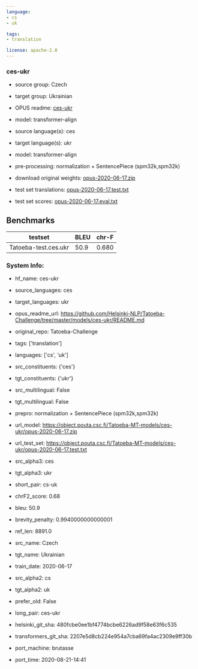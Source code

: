 ```yaml
---
language: 
- cs
- uk

tags:
- translation

license: apache-2.0
---
```


### ces-ukr

* source group: Czech 
* target group: Ukrainian 
*  OPUS readme: [ces-ukr](https://github.com/Helsinki-NLP/Tatoeba-Challenge/tree/master/models/ces-ukr/README.md)

*  model: transformer-align
* source language(s): ces
* target language(s): ukr
* model: transformer-align
* pre-processing: normalization + SentencePiece (spm32k,spm32k)
* download original weights: [opus-2020-06-17.zip](https://object.pouta.csc.fi/Tatoeba-MT-models/ces-ukr/opus-2020-06-17.zip)
* test set translations: [opus-2020-06-17.test.txt](https://object.pouta.csc.fi/Tatoeba-MT-models/ces-ukr/opus-2020-06-17.test.txt)
* test set scores: [opus-2020-06-17.eval.txt](https://object.pouta.csc.fi/Tatoeba-MT-models/ces-ukr/opus-2020-06-17.eval.txt)

## Benchmarks

| testset               | BLEU  | chr-F |
|-----------------------|-------|-------|
| Tatoeba-test.ces.ukr 	| 50.9 	| 0.680 |


### System Info: 
- hf_name: ces-ukr

- source_languages: ces

- target_languages: ukr

- opus_readme_url: https://github.com/Helsinki-NLP/Tatoeba-Challenge/tree/master/models/ces-ukr/README.md

- original_repo: Tatoeba-Challenge

- tags: ['translation']

- languages: ['cs', 'uk']

- src_constituents: {'ces'}

- tgt_constituents: {'ukr'}

- src_multilingual: False

- tgt_multilingual: False

- prepro:  normalization + SentencePiece (spm32k,spm32k)

- url_model: https://object.pouta.csc.fi/Tatoeba-MT-models/ces-ukr/opus-2020-06-17.zip

- url_test_set: https://object.pouta.csc.fi/Tatoeba-MT-models/ces-ukr/opus-2020-06-17.test.txt

- src_alpha3: ces

- tgt_alpha3: ukr

- short_pair: cs-uk

- chrF2_score: 0.68

- bleu: 50.9

- brevity_penalty: 0.9940000000000001

- ref_len: 8891.0

- src_name: Czech

- tgt_name: Ukrainian

- train_date: 2020-06-17

- src_alpha2: cs

- tgt_alpha2: uk

- prefer_old: False

- long_pair: ces-ukr

- helsinki_git_sha: 480fcbe0ee1bf4774bcbe6226ad9f58e63f6c535

- transformers_git_sha: 2207e5d8cb224e954a7cba69fa4ac2309e9ff30b

- port_machine: brutasse

- port_time: 2020-08-21-14:41